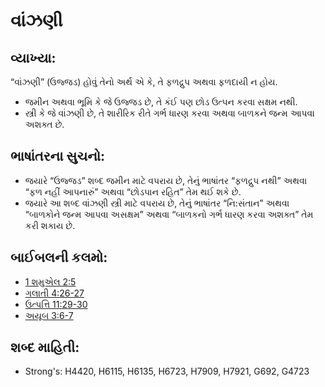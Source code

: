 # વાંઝણી  

## વ્યાખ્યા: 

“વાંઝણી” (ઉજ્જડ) હોવું તેનો અર્થ એ કે, તે ફળદ્રુપ અથવા ફળદાયી ન હોય.

* જમીન અથવા ભૂમિ કે જે ઉજ્જડ છે, તે કંઈ પણ છોડ ઉત્પન કરવા સક્ષમ નથી.
* સ્ત્રી કે જે વાંઝણી છે, તે શારીરિક રીતે ગર્ભ ધારણ કરવા અથવા બાળકને જન્મ આપવા અશક્ત છે.

## ભાષાંતરના સુચનો: 

* જયારે “ઉજ્જડ” શબ્દ જમીન માટે વપરાય છે, તેનું ભાષાંતર “ફળદ્રુપ નથી” અથવા “ફળ નહીં આપનારું” અથવા “છોડપાન રહિત” તેમ થઈ શકે છે.
* જયારે આ શબ્દ વાંઝણી સ્ત્રી માટે વપરાય છે, તેનું ભાષાંતર “નિ:સંતાન” અથવા “બાળકોને જન્મ આપવા અસક્ષમ” અથવા “બાળકનો ગર્ભ ધારણ કરવા અશક્ત” તેમ કરી શકાય છે.

## બાઈબલની કલમો: 

* [1 શમુએલ 2:5](rc://gu/tn/help/1sa/02/05)
* [ગલાતી 4:26-27](rc://gu/tn/help/gal/04/26)
* [ઉત્પત્તિ 11:29-30](rc://gu/tn/help/gen/11/29)
* [અયૂબ 3:6-7](rc://gu/tn/help/job/03/06)

## શબ્દ માહિતી: 

* Strong's: H4420, H6115, H6135, H6723, H7909, H7921, G692, G4723
